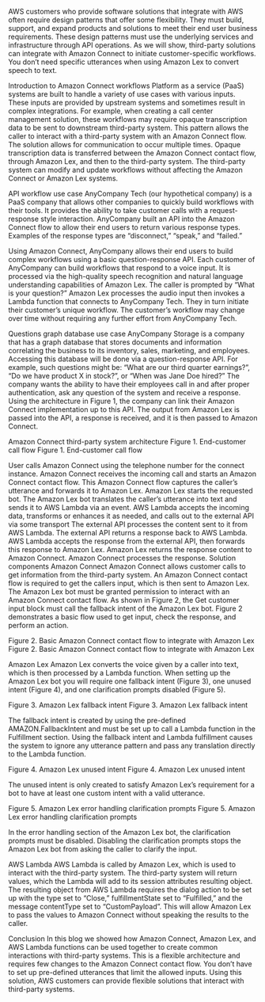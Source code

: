 AWS customers who provide software solutions that integrate with AWS often require design patterns that offer some flexibility. They must build, support, and expand products and solutions to meet their end user business requirements. These design patterns must use the underlying services and infrastructure through API operations. As we will show, third-party solutions can integrate with Amazon Connect to initiate customer-specific workflows. You don’t need specific utterances when using Amazon Lex to convert speech to text.

Introduction to Amazon Connect workflows
Platform as a service (PaaS) systems are built to handle a variety of use cases with various inputs. These inputs are provided by upstream systems and sometimes result in complex integrations. For example, when creating a call center management solution, these workflows may require opaque transcription data to be sent to downstream third-party system. This pattern allows the caller to interact with a third-party system with an Amazon Connect flow. The solution allows for communication to occur multiple times. Opaque transcription data is transferred between the Amazon Connect contact flow, through Amazon Lex, and then to the third-party system. The third-party system can modify and update workflows without affecting the Amazon Connect or Amazon Lex systems.

API workflow use case
AnyCompany Tech (our hypothetical company) is a PaaS company that allows other companies to quickly build workflows with their tools. It provides the ability to take customer calls with a request-response style interaction. AnyCompany built an API into the Amazon Connect flow to allow their end users to return various response types. Examples of the response types are “disconnect,” “speak,” and “failed.”

Using Amazon Connect, AnyCompany allows their end users to build complex workflows using a basic question-response API. Each customer of AnyCompany can build workflows that respond to a voice input. It is processed via the high-quality speech recognition and natural language understanding capabilities of Amazon Lex. The caller is prompted by “What is your question?” Amazon Lex processes the audio input then invokes a Lambda function that connects to AnyCompany Tech. They in turn initiate their customer’s unique workflow. The customer’s workflow may change over time without requiring any further effort from AnyCompany Tech.

Questions graph database use case
AnyCompany Storage is a company that has a graph database that stores documents and information correlating the business to its inventory, sales, marketing, and employees. Accessing this database will be done via a question-response API. For example, such questions might be: “What are our third quarter earnings?”, “Do we have product X in stock?”, or “When was Jane Doe hired?” The company wants the ability to have their employees call in and after proper authentication, ask any question of the system and receive a response. Using the architecture in Figure 1, the company can link their Amazon Connect implementation up to this API. The output from Amazon Lex is passed into the API, a response is received, and it is then passed to Amazon Connect.

Amazon Connect third-party system architecture
Figure 1. End-customer call flow
Figure 1. End-customer call flow

User calls Amazon Connect using the telephone number for the connect instance.
Amazon Connect receives the incoming call and starts an Amazon Connect contact flow. This Amazon Connect flow captures the caller’s utterance and forwards it to Amazon Lex.
Amazon Lex starts the requested bot. The Amazon Lex bot translates the caller’s utterance into text and sends it to AWS Lambda via an event.
AWS Lambda accepts the incoming data, transforms or enhances it as needed, and calls out to the external API via some transport
The external API processes the content sent to it from AWS Lambda.
The external API returns a response back to AWS Lambda.
AWS Lambda accepts the response from the external API, then forwards this response to Amazon Lex.
Amazon Lex returns the response content to Amazon Connect.
Amazon Connect processes the response.
Solution components
Amazon Connect
Amazon Connect allows customer calls to get information from the third-party system. An Amazon Connect contact flow is required to get the callers input, which is then sent to Amazon Lex. The Amazon Lex bot must be granted permission to interact with an Amazon Connect contact flow. As shown in Figure 2, the Get customer input block must call the fallback intent of the Amazon Lex bot. Figure 2 demonstrates a basic flow used to get input, check the response, and perform an action.

Figure 2. Basic Amazon Connect contact flow to integrate with Amazon Lex
Figure 2. Basic Amazon Connect contact flow to integrate with Amazon Lex

Amazon Lex
Amazon Lex converts the voice given by a caller into text, which is then processed by a Lambda function. When setting up the Amazon Lex bot you will require one fallback intent (Figure 3), one unused intent (Figure 4), and one clarification prompts disabled (Figure 5).

Figure 3. Amazon Lex fallback intent
Figure 3. Amazon Lex fallback intent

The fallback intent is created by using the pre-defined AMAZON.FallbackIntent and must be set up to call a Lambda function in the Fulfillment section. Using the fallback intent and Lambda fulfillment causes the system to ignore any utterance pattern and pass any translation directly to the Lambda function.

Figure 4. Amazon Lex unused intent
Figure 4. Amazon Lex unused intent

The unused intent is only created to satisfy Amazon Lex’s requirement for a bot to have at least one custom intent with a valid utterance.

Figure 5. Amazon Lex error handling clarification prompts
Figure 5. Amazon Lex error handling clarification prompts

In the error handling section of the Amazon Lex bot, the clarification prompts must be disabled. Disabling the clarification prompts stops the Amazon Lex bot from asking the caller to clarify the input.

AWS Lambda
AWS Lambda is called by Amazon Lex, which is used to interact with the third-party system. The third-party system will return values, which the Lambda will add to its session attributes resulting object. The resulting object from AWS Lambda requires the dialog action to be set up with the type set to “Close,” fulfillmentState set to “Fulfilled,” and the message contentType set to “CustomPayload”. This will allow Amazon Lex to pass the values to Amazon Connect without speaking the results to the caller.

Conclusion
In this blog we showed how Amazon Connect, Amazon Lex, and AWS Lambda functions can be used together to create common interactions with third-party systems. This is a flexible architecture and requires few changes to the Amazon Connect contact flow. You don’t have to set up pre-defined utterances that limit the allowed inputs. Using this solution, AWS customers can provide flexible solutions that interact with third-party systems.
